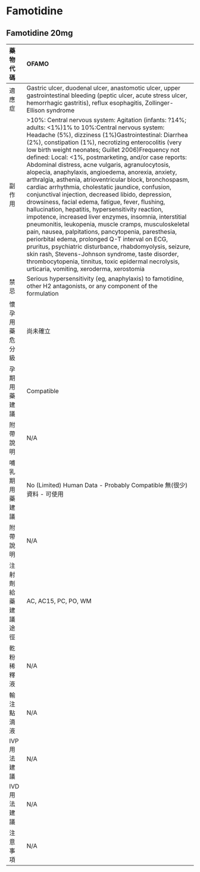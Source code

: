 # Famotidine

## Famotidine 20mg

| 藥物代碼 | OFAMO |
| :--- | :--- |
| 適應症 | Gastric ulcer, duodenal ulcer, anastomotic ulcer, upper gastrointestinal bleeding \(peptic ulcer, acute stress ulcer, hemorrhagic gastritis\), reflux esophagitis, Zollinger-Ellison syndrome |
| 副作用 | &gt;10%: Central nervous system: Agitation \(infants: ?14%; adults: &lt;1%\)1% to 10%:Central nervous system: Headache \(5%\), dizziness \(1%\)Gastrointestinal: Diarrhea \(2%\), constipation \(1%\), necrotizing enterocolitis \(very low birth weight neonates; Guillet 2006\)Frequency not defined: Local: &lt;1%, postmarketing, and/or case reports: Abdominal distress, acne vulgaris, agranulocytosis, alopecia, anaphylaxis, angioedema, anorexia, anxiety, arthralgia, asthenia, atrioventricular block, bronchospasm, cardiac arrhythmia, cholestatic jaundice, confusion, conjunctival injection, decreased libido, depression, drowsiness, facial edema, fatigue, fever, flushing, hallucination, hepatitis, hypersensitivity reaction, impotence, increased liver enzymes, insomnia, interstitial pneumonitis, leukopenia, muscle cramps, musculoskeletal pain, nausea, palpitations, pancytopenia, paresthesia, periorbital edema, prolonged Q-T interval on ECG, pruritus, psychiatric disturbance, rhabdomyolysis, seizure, skin rash, Stevens-Johnson syndrome, taste disorder, thrombocytopenia, tinnitus, toxic epidermal necrolysis, urticaria, vomiting, xeroderma, xerostomia |
| 禁忌 | Serious hypersensitivity \(eg, anaphylaxis\) to famotidine, other H2 antagonists, or any component of the formulation |
| 懷孕用藥危分級 | 尚未確立 |
| 孕期用藥建議 | Compatible |
| 附帶說明 | N/A |
| 哺乳期用藥建議 | No \(Limited\) Human Data - Probably Compatible 無\(很少\)資料 - 可使用 |
| 附帶說明 | N/A |
| 注射劑給藥建議途徑 | AC, AC15, PC, PO, WM |
| 乾粉稀釋液 | N/A |
| 輸注點滴液 | N/A |
| IVP 用法建議 | N/A |
| IVD 用法建議 | N/A |
| 注意事項 | N/A |

